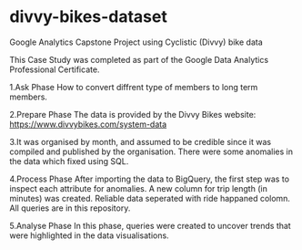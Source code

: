 # divvy-bikes-dataset
Google Analytics Capstone Project using Cyclistic (Divvy) bike data

This Case Study was completed as part of the Google Data Analytics Professional Certificate.

1.Ask Phase
How to convert diffrent type of members to long term members.

2.Prepare Phase
The data is provided by the Divvy Bikes website: https://www.divvybikes.com/system-data

3.It was organised by month, and assumed to be credible since it was compiled and published by the organisation. There were some anomalies in the data which fixed using SQL.

4.Process Phase
After importing the data to BigQuery, the first step was to inspect each attribute for anomalies. A new column for trip length (in minutes) was created. Reliable data seperated with ride happaned colomn. All queries are in this repository.

5.Analyse Phase
In this phase, queries were created to uncover trends that were highlighted in the data visualisations.
